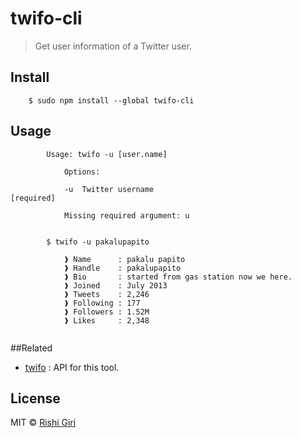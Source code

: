 # twifo-cli

> Get user information of a Twitter user.

## Install 

```
	$ sudo npm install --global twifo-cli
```

## Usage 

```
		Usage: twifo -u [user.name]

			Options:

			-u  Twitter username                                                [required]

			Missing required argument: u


		$ twifo -u pakalupapito

			❱ Name      : pakalu papito
			❱ Handle    : pakalupapito
			❱ Bio       : started from gas station now we here.
			❱ Joined    : July 2013
			❱ Tweets    : 2,246
			❱ Following : 177
			❱ Followers : 1.52M
			❱ Likes     : 2,348


```
##Related

- [twifo](https://github.com/CodeDotJS/twifo) : API for this tool.

## License

MIT &copy; [Rishi Giri](http://rishigiri.com)